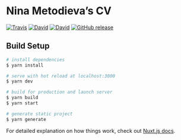 # Nina Metodieva’s CV

[![Travis](https://img.shields.io/travis/ninametodieva/cv.svg)](https://travis-ci.org/ninametodieva/cv) [![David](https://img.shields.io/david/ninametodieva/cv.svg)](https://david-dm.org/ninametodieva/cv) [![David](https://img.shields.io/david/dev/ninametodieva/cv.svg)](https://david-dm.org/ninametodieva/cv?type=dev) [![GitHub release](https://img.shields.io/github/release/ninametodieva/cv.svg)](https://github.com/ninametodieva/cv/releases/latest)

## Build Setup

``` bash
# install dependencies
$ yarn install

# serve with hot reload at localhost:3000
$ yarn dev

# build for production and launch server
$ yarn build
$ yarn start

# generate static project
$ yarn generate
```

For detailed explanation on how things work, check out [Nuxt.js docs](https://nuxtjs.org).
